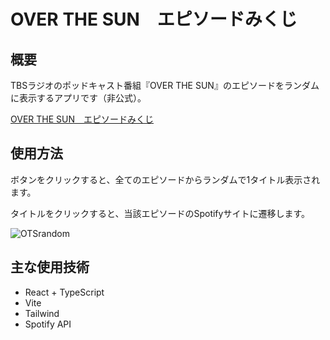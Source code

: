 # OVER THE SUN　エピソードみくじ

## 概要

TBSラジオのポッドキャスト番組『OVER THE SUN』のエピソードをランダムに表示するアプリです（非公式）。

[OVER THE SUN　エピソードみくじ](https://wsigma21.github.io/OTSRandomEpisode/)

## 使用方法

ボタンをクリックすると、全てのエピソードからランダムで1タイトル表示されます。

タイトルをクリックすると、当該エピソードのSpotifyサイトに遷移します。

![OTSrandom](https://github.com/user-attachments/assets/46769a06-7793-448f-9718-ebe1060831f8)

## 主な使用技術

- React + TypeScript
- Vite
- Tailwind
- Spotify API
